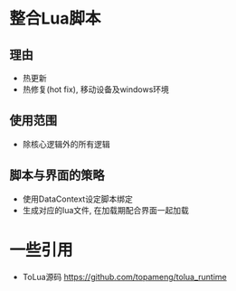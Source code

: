 # 整合Lua脚本

## 理由
* 热更新
* 热修复(hot fix), 移动设备及windows环境

## 使用范围
* 除核心逻辑外的所有逻辑

## 脚本与界面的策略
* 使用DataContext设定脚本绑定
* 生成对应的lua文件, 在加载期配合界面一起加载


# 一些引用
* ToLua源码
https://github.com/topameng/tolua_runtime